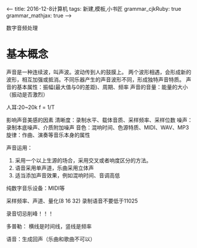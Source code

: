 <--
title: 2016-12-8计算机 
tags: 新建,模板,小书匠
grammar_cjkRuby: true
grammar_mathjax: true
-->

数字音频处理

# 基本概念
声音是一种连续波，叫声波。波动传到人的鼓膜上。
两个波形相遇，会形成新的波形，相互加强或抵消。不同乐器产生的声音波形不同，形成独特声音特质。
声音的基本属性：振幅(最大值与0的差距)、周期、频率
声音的音量：能量的大小（振动是否激烈）

人耳:20~20k
f = 1/T

影响声音美感的因素
清晰度：录制水平、载体音质、采样频率、采样位数
噪声：录制本底噪声、介质附加噪声
音色：混响时间、色源特质、MIDI、WAV、MP3
旋律：作曲、演奏等音乐本身的属性

声音运用：
1. 采用一个以上生源的场合，采用交叉或者响度区分的方法。
2. 语音采用单声道，乐曲采用立体声
3. 适当添加声音效果，例如混响时间、音调高低

纯数字音乐设备：MIDI等

采样频率、声道、量化(8 16 32)
录制语音不要低于11025

录音切忌削峰！！！

多普勒：
横线是时间线，竖线是频率

语音：生成回声（乐曲和歌曲不可以）
